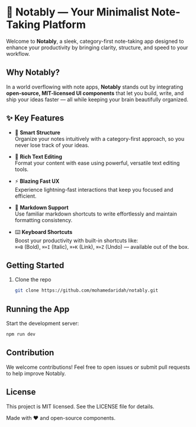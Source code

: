 # 🚀 Notably — Your Minimalist Note-Taking Platform

Welcome to **Notably**, a sleek, category-first note-taking app designed to enhance your productivity by bringing clarity, structure, and speed to your workflow.

## Why Notably?

In a world overflowing with note apps, **Notably** stands out by integrating **open-source, MIT-licensed UI components** that let you build, write, and ship your ideas faster — all while keeping your brain beautifully organized.

## ✨ Key Features

- 🧠 **Smart Structure**  
  Organize your notes intuitively with a category-first approach, so you never lose track of your ideas.

- 🎨 **Rich Text Editing**  
  Format your content with ease using powerful, versatile text editing tools.

- ⚡ **Blazing Fast UX**  
  Experience lightning-fast interactions that keep you focused and efficient.

- 🧩 **Markdown Support**  
  Use familiar markdown shortcuts to write effortlessly and maintain formatting consistency.

- ⌨️ **Keyboard Shortcuts**  
  Boost your productivity with built-in shortcuts like:  
  `⌘+B` (Bold), `⌘+I` (Italic), `⌘+K` (Link), `⌘+Z` (Undo) — available out of the box.

## Getting Started

1. Clone the repo
   ```bash
   git clone https://github.com/mohamedaridah/notably.git
   ```

## Running the App

Start the development server:

```bash
npm run dev
```

## Contribution

We welcome contributions! Feel free to open issues or submit pull requests to help improve Notably.

## License

This project is MIT licensed. See the LICENSE
file for details.

Made with ❤️ and open-source components.
